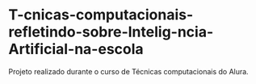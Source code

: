 # T-cnicas-computacionais-refletindo-sobre-Intelig-ncia-Artificial-na-escola
Projeto realizado durante o curso de Técnicas computacionais do Alura.
